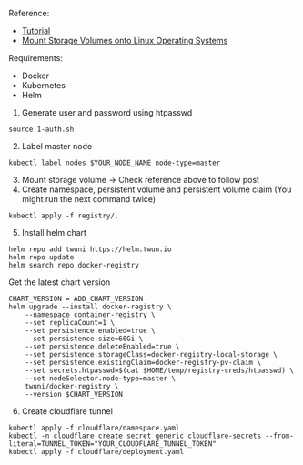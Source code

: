 Reference:
- [Tutorial](https://blog.zachinachshon.com/docker-registry/)
- [Mount Storage Volumes onto Linux Operating Systems](http://blog.zachinachshon.com/storage-volume/)

Requirements:
- Docker
- Kubernetes
- Helm

1. Generate user and password using htpasswd

```commandline
source 1-auth.sh
```
2. Label master node
```commandline
kubectl label nodes $YOUR_NODE_NAME node-type=master
```
3. Mount storage volume -> Check reference above to follow post
4. Create namespace, persistent volume and persistent volume claim (You might run the next command twice)
```commandline
kubectl apply -f registry/.
```
5. Install helm chart
```commandline
helm repo add twuni https://helm.twun.io
helm repo update
helm search repo docker-registry
```
Get the latest chart version
```commandline
CHART_VERSION = ADD_CHART_VERSION
helm upgrade --install docker-registry \
    --namespace container-registry \
    --set replicaCount=1 \
    --set persistence.enabled=true \
    --set persistence.size=60Gi \
    --set persistence.deleteEnabled=true \
    --set persistence.storageClass=docker-registry-local-storage \
    --set persistence.existingClaim=docker-registry-pv-claim \
    --set secrets.htpasswd=$(cat $HOME/temp/registry-creds/htpasswd) \
    --set nodeSelector.node-type=master \
    twuni/docker-registry \
    --version $CHART_VERSION
```

6. Create cloudflare tunnel
```commandline
kubectl apply -f cloudflare/namespace.yaml
kubectl -n cloudflare create secret generic cloudflare-secrets --from-literal=TUNNEL_TOKEN="YOUR_CLOUDFLARE_TUNNEL_TOKEN"
kubectl apply -f cloudflare/deployment.yaml
```